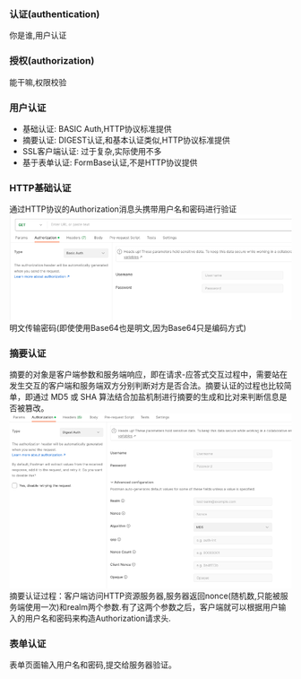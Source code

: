 ### 认证(authentication)
你是谁,用户认证
### 授权(authorization)
能干嘛,权限校验


### 用户认证
* 基础认证: BASIC Auth,HTTP协议标准提供
* 摘要认证: DIGEST认证,和基本认证类似,HTTP协议标准提供
* SSL客户端认证: 过于复杂,实际使用不多
* 基于表单认证: FormBase认证,不是HTTP协议提供

### HTTP基础认证
通过HTTP协议的Authorization消息头携带用户名和密码进行验证
![基础认证.png](images/基本认证.png)
明文传输密码(即使使用Base64也是明文,因为Base64只是编码方式)

### 摘要认证
摘要的对象是客户端参数和服务端响应，即在请求-应答式交互过程中，需要站在发生交互的客户端和服务端双方分别判断对方是否合法。摘要认证的过程也比较简单，即通过 MD5 或 SHA 算法结合加盐机制进行摘要的生成和比对来判断信息是否被篡改。
![摘要认证.png](images/摘要认证.png)
摘要认证过程：客户端访问HTTP资源服务器,服务器返回nonce(随机数,只能被服务端使用一次)和realm两个参数.有了这两个参数之后，客户端就可以根据用户输入的用户名和密码来构造Authorization请求头.

### 表单认证
表单页面输入用户名和密码,提交给服务器验证。

